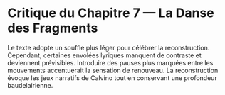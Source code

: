 # Critique du Chapitre 7 — La Danse des Fragments
Le texte adopte un souffle plus léger pour célébrer la reconstruction. Cependant, certaines envolées lyriques manquent de contraste et deviennent prévisibles. Introduire des pauses plus marquées entre les mouvements accentuerait la sensation de renouveau.
La reconstruction évoque les jeux narratifs de Calvino tout en conservant une profondeur baudelairienne.
